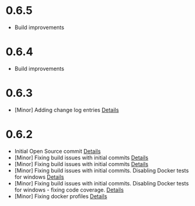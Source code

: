 # 0.6.5
- Build improvements

# 0.6.4
- Build improvements

# 0.6.3
*  [Minor] Adding change log entries [Details](https://github.com/Telicent-io/smart-cache-entity-resolution/commits/76eb1d04abfedd8bfbca36e87bf9f88fe19d25e4)

# 0.6.2

*  Initial Open Source commit [Details](https://github.com/Telicent-io/smart-cache-entity-resolution/commits/ae97562e0314ba5b60dc9d028cc5d88d189bbd97)
*  [Minor] Fixing build issues with initial commits [Details](https://github.com/Telicent-io/smart-cache-entity-resolution/commits/5772a35ea9dc79d9e65feca88adb9a78abfdb4fe)
*  [Minor] Fixing build issues with initial commits [Details](https://github.com/Telicent-io/smart-cache-entity-resolution/commits/2cd93b4d24ec14fa08e554ad92233ffebf387a79)
*  [Minor] Fixing build issues with initial commits. Disabling Docker tests for windows [Details](https://github.com/Telicent-io/smart-cache-entity-resolution/commits/e0dc203cc11458cd7426c0b5e2519a00c6665e5a)
*  [Minor] Fixing build issues with initial commits. Disabling Docker tests for windows - fixing code coverage. [Details](https://github.com/Telicent-io/smart-cache-entity-resolution/commits/19cae68e6e3e86388fd3031faa805393823f632f)
*  [Minor] Fixing docker profiles [Details](https://github.com/Telicent-io/smart-cache-entity-resolution/commits/fd36dd64fa7b0ace62521b85cab138a81fcf2d00)


